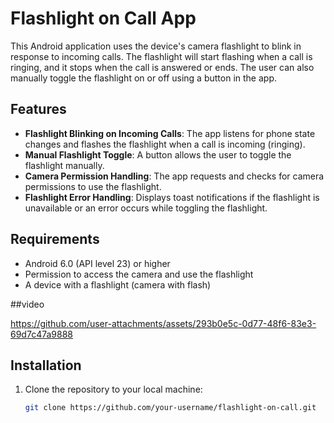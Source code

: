 # Flashlight on Call App

This Android application uses the device's camera flashlight to blink in response to incoming calls. The flashlight will start flashing when a call is ringing, and it stops when the call is answered or ends. The user can also manually toggle the flashlight on or off using a button in the app.

## Features

- **Flashlight Blinking on Incoming Calls**: The app listens for phone state changes and flashes the flashlight when a call is incoming (ringing).
- **Manual Flashlight Toggle**: A button allows the user to toggle the flashlight manually.
- **Camera Permission Handling**: The app requests and checks for camera permissions to use the flashlight.
- **Flashlight Error Handling**: Displays toast notifications if the flashlight is unavailable or an error occurs while toggling the flashlight.

## Requirements

- Android 6.0 (API level 23) or higher
- Permission to access the camera and use the flashlight
- A device with a flashlight (camera with flash)


##video


https://github.com/user-attachments/assets/293b0e5c-0d77-48f6-83e3-69d7c47a9888



## Installation

1. Clone the repository to your local machine:

   ```bash
   git clone https://github.com/your-username/flashlight-on-call.git
